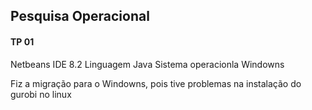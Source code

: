 ## Pesquisa Operacional 
#### TP 01

Netbeans IDE 8.2
Linguagem Java
Sistema operacionla Windowns

Fiz a migração para o Windowns, pois tive problemas na instalação do gurobi no linux